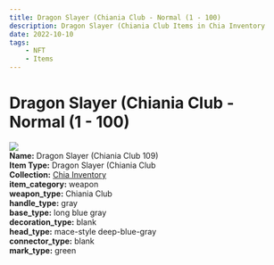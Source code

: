```yaml
---
title: Dragon Slayer (Chiania Club - Normal (1 - 100)
description: Dragon Slayer (Chiania Club Items in Chia Inventory
date: 2022-10-10
tags:
    - NFT
    - Items
---
```


# Dragon Slayer (Chiania Club - Normal (1 - 100)
<div class="item_thumbnail">
<img loading="lazy" src="https://bafybeigp6t3mrhxbxi4djgdyhgckepflzi7czkcxkro3b6kpxnsgihnm5m.ipfs.nftstorage.link/109.gif"><br/>
<div><strong>Name:</strong> Dragon Slayer (Chiania Club 109)</div>
<div><strong>Item Type:</strong> Dragon Slayer (Chiania Club</div>
<div><strong>Collection:</strong> <a href="https://www.spacescan.io/xch/nft/collection/col1ucr852c8uzgemuashmz65kmnt2nn4wuhecevrwhtkk72ukfc5c7s6wn3sj">Chia Inventory</a></div>
<div><strong>item_category:</strong> weapon</div>
<div><strong>weapon_type:</strong> Chiania Club</div>
<div><strong>handle_type:</strong> gray</div>
<div><strong>base_type:</strong> long blue gray</div>
<div><strong>decoration_type:</strong> blank</div>
<div><strong>head_type:</strong> mace-style deep-blue-gray</div>
<div><strong>connector_type:</strong> blank</div>
<div><strong>mark_type:</strong> green</div>
</div>

